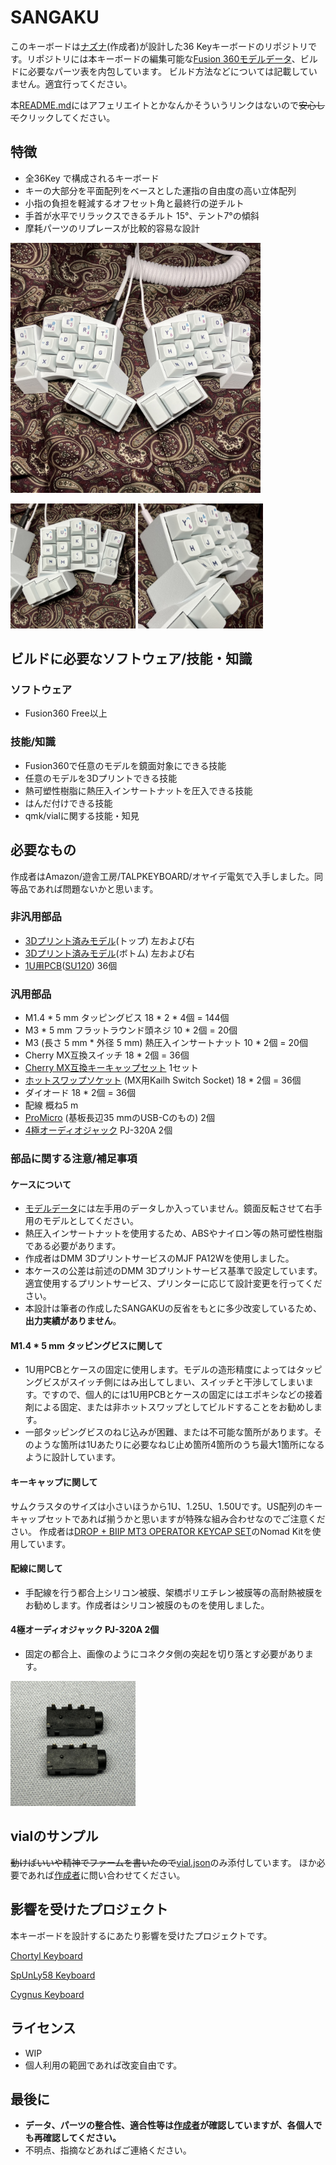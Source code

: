 # SANGAKU

このキーボードは[ナズナ](https://twitter.com/naznaz_inv)(作成者)が設計した36 Keyキーボードのリポジトリです。リポジトリには本キーボードの編集可能な[Fusion 360モデルデータ](sangaku.f3d)、ビルドに必要なパーツ表を内包しています。
ビルド方法などについては記載していません。適宜行ってください。

本[README.md](README.md)にはアフェリエイトとかなんかそういうリンクはないので~~安心して~~クリックしてください。

## 特徴

- 全36Key で構成されるキーボード
- キーの大部分を平面配列をベースとした運指の自由度の高い立体配列
- 小指の負担を軽減するオフセット角と最終行の逆チルト
- 手首が水平でリラックスできるチルト 15°、テント7°の傾斜
- 摩耗パーツのリプレースが比較的容易な設計

</td><img src="sangaku_1.jpg" width="400" alihgn="center"></td>

<p><img src="sangaku_2.jpg" width="200">
<img src="sangaku_3.jpg" width="200"></p>

## ビルドに必要なソフトウェア/技能・知識

### ソフトウェア
- Fusion360 Free以上

### 技能/知識
- Fusion360で任意のモデルを鏡面対象にできる技能
- 任意のモデルを3Dプリントできる技能
- 熱可塑性樹脂に熱圧入インサートナットを圧入できる技能
- はんだ付けできる技能
- qmk/vialに関する技能・知見

## 必要なもの

作成者はAmazon/遊舎工房/TALPKEYBOARD/オヤイデ電気で入手しました。同等品であれば問題ないかと思います。

### 非汎用部品

- [3Dプリント済みモデル](sangaku.f3d)(トップ) 左および右
- [3Dプリント済みモデル](sangaku.f3d)(ボトム) 左および右
- [1U用PCB](https://talpkeyboard.net/items/5e7ed998e20b0476ebdcb9f1)([SU120](https://github.com/e3w2q/su120-keyboard)) 36個

### 汎用部品

- M1.4 * 5 mm タッピングビス 18 * 2 * 4個 = 144個
- M3 * 5 mm フラットラウンド頭ネジ 10 * 2個 = 20個
- M3 (長さ 5 mm * 外径 5 mm) 熱圧入インサートナット 10 * 2個 = 20個
- Cherry MX互換スイッチ 18 * 2個 = 36個
- [Cherry MX互換キーキャップセット](https://drop.com/buy/drop-biip-mt3-operator-keycap-set) 1セット
- [ホットスワップソケット](https://shop.yushakobo.jp/products/a01ps) (MX用Kailh Switch Socket) 18 * 2個 = 36個
- ダイオード 18 * 2個 = 36個
- 配線 概ね5 m
- [ProMicro](https://shop.yushakobo.jp/products/3905) (基板長辺35 mmのUSB-Cのもの) 2個
- [4極オーディオジャック](https://shop.yushakobo.jp/products/a0800tr-01-1) PJ-320A 2個

### 部品に関する注意/補足事項

#### ケースについて

- [モデルデータ](sangaku.f3d)には左手用のデータしか入っていません。鏡面反転させて右手用のモデルとしてください。
- 熱圧入インサートナットを使用するため、ABSやナイロン等の熱可塑性樹脂である必要があります。
- 作成者はDMM 3DプリントサービスのMJF PA12Wを使用しました。
- 本ケースの公差は前述のDMM 3Dプリントサービス基準で設定しています。適宜使用するプリントサービス、プリンターに応じて設計変更を行ってください。
- 本設計は筆者の作成したSANGAKUの反省をもとに多少改変しているため、**出力実績がありません**。

#### M1.4 * 5 mm タッピングビスに関して

- 1U用PCBとケースの固定に使用します。モデルの造形精度によってはタッピングビスがスイッチ側にはみ出してしまい、スイッチと干渉してしまいます。ですので、個人的には1U用PCBとケースの固定にはエポキシなどの接着剤による固定、または非ホットスワップとしてビルドすることをお勧めします。
- 一部タッピングビスのねじ込みが困難、または不可能な箇所があります。そのような箇所は1Uあたりに必要なねじ止め箇所4箇所のうち最大1箇所になるように設計しています。

#### キーキャップに関して

サムクラスタのサイズは小さいほうから1U、1.25U、1.50Uです。US配列のキーキャップセットであれば揃うかと思いますが特殊な組み合わせなのでご注意ください。
作成者は[DROP + BIIP MT3 OPERATOR KEYCAP SET](https://drop.com/buy/drop-biip-mt3-operator-keycap-set)のNomad Kitを使用しています。

#### 配線に関して

- 手配線を行う都合上シリコン被膜、架橋ポリエチレン被膜等の高耐熱被膜をお勧めします。作成者はシリコン被膜のものを使用しました。

#### 4極オーディオジャック PJ-320A 2個

- 固定の都合上、画像のようにコネクタ側の突起を切り落とす必要があります。

<td><img src="pj320a_mod.jpg" width="200"></td>

## vialのサンプル

~~動けばいいや精神でファームを書いたので~~[vial.json](vial.json)のみ添付しています。
ほか必要であれば[作成者](https://twitter.com/naznaz_inv)に問い合わせてください。

## 影響を受けたプロジェクト

本キーボードを設計するにあたり影響を受けたプロジェクトです。

[Chortyl Keyboard](https://github.com/jdart/chortyl)

[SpUnLy58 Keyboard](https://github.com/Giraffasax/SpUnLy58)

[Cygnus Keyboard](https://github.com/juhakaup/keyboards/tree/main/Cygnus)


## ライセンス

- WIP
- 個人利用の範囲であれば改変自由です。

## 最後に

- **データ、パーツの整合性、適合性等は[作成者](https://twitter.com/naznaz_inv)が確認していますが、各個人でも再確認してください。**
- 不明点、指摘などあればご連絡ください。